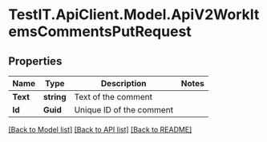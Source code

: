 # TestIT.ApiClient.Model.ApiV2WorkItemsCommentsPutRequest

## Properties

Name | Type | Description | Notes
------------ | ------------- | ------------- | -------------
**Text** | **string** | Text of the comment | 
**Id** | **Guid** | Unique ID of the comment | 

[[Back to Model list]](../README.md#documentation-for-models) [[Back to API list]](../README.md#documentation-for-api-endpoints) [[Back to README]](../README.md)

